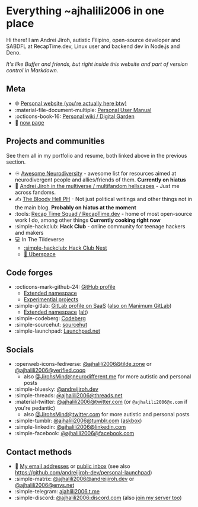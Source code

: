 # Everything ~ajhalili2006 in one place

Hi there! I am Andrei Jiroh, autistic Filipino, open-source developer and SABDFL at RecapTime.dev, Linux user and backend dev in Node.js and Deno.

_It's like Buffer and friends, but right inside this website and part of version control in Markdown._

## Meta

* :globe_with_meridians: [Personal website (you're actually here btw)](./index.md)
* :material-file-document-multiple: [Personal User Manual](https://wiki.andreijiroh.dev/garden/user-manual/index.md)
* :octicons-book-16: [Personal wiki / Digital Garden](https://wiki.andreijiroh.dev)
* :calendar: [now page](./now.md)

## Projects and communities

See them all in my portfolio and resume, both linked above in the previous section.

* :infinity: [Awesome Neurodiversity](https://linktr.ee/AwesomeND) - awesome list for resources aimed at neurodivergent people and allies/friends of them. **Currently on hiatus**
* :compass: [Andrei Jiroh in the multiverse / multifandom hellscapes](https://linktr.ee/MFHellscapes) - Just me across fandoms.
* :writing_hand: [The Bloody Hell PH](https://fromthebshq.carrd.co/) - Not just political writings and other things not in the main blog. **Probably on hiatus at the moment**
* :tools: [Recap Time Squad / RecapTime.dev](https://recaptime.dev) - home of most open-source work I do, among other things **Currently cooking right now**
* :simple-hackclub: **Hack Club** - online community for teenage hackers and makers
* :computer: In The Tildeverse
    * [:simple-hackclub: Hack Club Nest](https://wiki.andreijiroh.dev/garden/tildeverse/hackclub-nest)
    * [:rocket: Uberspace](https://wiki.andreijiroh.dev/garden/tildeverse/uberspace)

## Code forges

* :octicons-mark-github-24: [GitHub profile](https://github.com/ajhalili2006)
    * [Extended namespace](https://github.com/andreijiroh-dev)
    * [Experimential projects](https://github.com/ajhalili2006-experiments)
* :simple-gitlab: [GitLab profile on SaaS](https://gitlab.com/ajhalili2006) ([also on Manimum GitLab](https://mau.dev/ajhalili2006))
    * [Extended namespace](https://gitlab.com/andreijiroh-dev) ([alt](https://mau.dev/andreijiroh-dev))
* :simple-codeberg: [Codeberg](https://codeberg.org/ajhalili2006)
* :simple-sourcehut: [sourcehut](https://sr.ht/~ajhalili2006)
* :simple-launchpad: [Launchpad.net](https://launchpad.net/~ajhalili2006)

## Socials

* :openweb-icons-fediverse: [@ajhalili2006@tilde.zone](https://tilde.zone/@ajhalili2006) or [@ajhalili2006@verified.coop](https://verified.coop/@ajhalili2006)
    * also [@JirohsMind@neurodifferent.me](https://neurodifferent.me/@JirohsMind) for more autistic and personal posts
* :simple-bluesky: [@andreijiroh.dev](https://bsky.app/profile/andreijiroh.dev)
* :simple-threads: [@ajhalili2006@threads.net](https://threads.net/@ajhalili2006)
* :material-twitter: [@ajhalili2006@twitter.com](https://twitter.com/@ajhalili2006) (or `@ajhalili2006@x.com` if you're pedantic)
    * also [@JirohsMind@twitter.com](https://twitter.com/@JirohsMind) for more autistic and personal posts
* :simple-tumblr: [@ajhalili2006@tumblr.com](https://tumblr.com/ajhalili2006) ([askbox](https://www.tumblr.com/new/ask/ajhalili2006))
* :simple-linkedin: [@ajhalili2006@linkedin.com](https://linkedin.com/in/ajhalili2006)
* :simple-facebook: [@ajhalili2006@facebook.com](https://facebook.com/ajhalili2006)

## Contact methods

* :e-mail: [My email addresses](./contact/details.md#email) or [public inbox](https://wiki.andreijiroh.dev/garden/tools/public-inbox)
(see also <https://github.com/andreijiroh-dev/personal-launchpad>)
* :simple-matrix: [@ajhalili2006@andreijiroh.dev](https://matrix.to/#/@ajhalili2006:andreijiroh.dev) or [@ajhalili2006@envs.net](https://matrix.to/#/@ajhalili2006:envs.net)
* :simple-telegram: [ajahlili2006.t.me](https://ajhalili2006.t.me)
* :simple-discord: [@ajhalili2006:discord.com](https://discord.com/users/) (also [join my server too](https://discord.gg/TBD))
